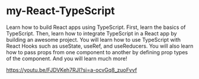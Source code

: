 # my-React-TypeScript

Learn how to build React apps using TypeScript. First, learn the basics of TypeScript. Then, learn how to integrate TypeScript in a React app by building an awesome project. You will learn how to use TypeScript with React Hooks such as useState, useRef, and useReducers. You will also learn how to pass props from one component to another by defining prop types of the component. And you will learn much more!

https://youtu.be/FJDVKeh7RJI?si=a-ocvGq8_zuoFvvf
